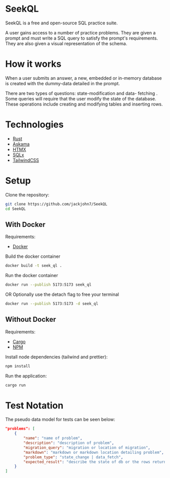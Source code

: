 # SeekQL

SeekQL is a free and open-source SQL practice suite.

A user gains access to a number of practice problems. They are given
a prompt and must write a SQL query to satisfy the prompt's
requirements. They are also given a visual representation of the
schema.

# How it works

When a user submits an answer, a new, embedded or in-memory database
is created with the dummy-data detailed in the prompt.

There are two types of questions: state-modification and data-
fetching . Some queries will require that the user modify the state
of the database. These operations include creating and modifying
tables and inserting rows.

# Technologies

- [Rust](https://www.rust-lang.org/)
- [Askama](https://github.com/djc/askama)
- [HTMX](https://htmx.org/)
- [SQLx](https://github.com/launchbadge/sqlx)
- [TailwindCSS](https://tailwindcss.com/)

# Setup

Clone the repository:

``` bash
git clone https://github.com/jackjohn7/SeekQL
cd SeekQL
```

## With Docker

Requirements:

- [Docker](https://www.docker.com/)

Build the docker container

``` bash
docker build -t seek_ql .
```

Run the docker container

``` bash
docker run --publish 5173:5173 seek_ql
```

OR Optionally use the detach flag to free your terminal

``` bash
docker run --publish 5173:5173 -d seek_ql
```

## Without Docker

Requirements:

- [Cargo](https://rustup.rs/)
- [NPM](https://www.npmjs.com/)

Install node dependencies (tailwind and prettier):

``` bash
npm install
```

Run the application:

``` bash
cargo run
```

# Test Notation

The pseudo data model for tests can be seen below:

```json
"problems": [
    {
        "name": "name of problem",
        "description": "description of problem",
        "migration_query": "migration or location of migration",
        "markdown": "markdown or markdown location detailing problem",
        "problem_type": "state_change | data_fetch",
        "expected_result": "describe the state of db or the rows returned"
    }
]
```
